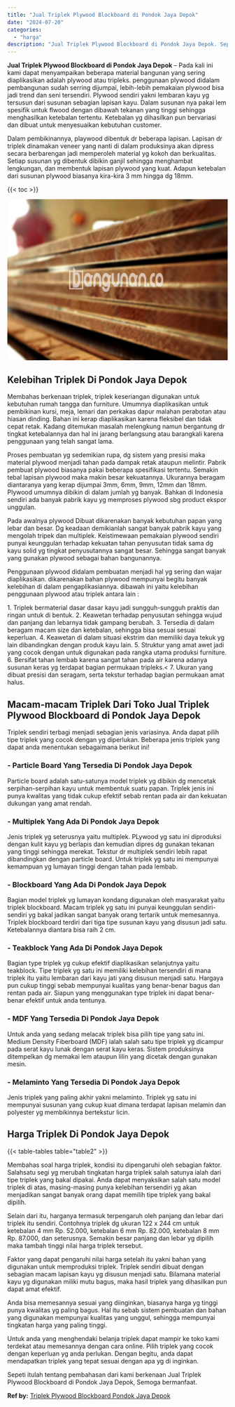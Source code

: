 ```yaml
---
title: "Jual Triplek Plywood Blockboard di Pondok Jaya Depok"
date: "2024-07-20"
categories: 
  - "harga"
description: "Jual Triplek Plywood Blockboard di Pondok Jaya Depok. Sepeti itulah tentang pembahasan dari kami berkenaan Jual Triplek Plywood Blockboard di Pondok Jaya Dep..."
---
```


**Jual Triplek Plywood Blockboard di Pondok Jaya Depok** – Pada kali ini kami dapat menyampaikan beberapa material bangunan yang sering diaplikasikan adalah plywood atau tripleks. penggunaan plywood didalam pembangunan sudah serring dijumpai, lebih-lebih pemakaian plywood bisa jadi trend dan seni tersendiri. Plywood sendiri yakni lembaran kayu yg tersusun dari susunan sebagian lapisan kayu. Dalam susunan nya pakai lem spesifik untuk flwood dengan dibawah tekanan yang tinggi sehingga menghasilkan ketebalan tertentu. Ketebalan yg dihasilkan pun bervariasi dan dibuat untuk menyesuaikan kebutuhan customer.

Dalam pembikinannya, playwood dibentuk dr beberapa lapisan. Lapisan dr triplek dinamakan veneer yang nanti di dalam produksinya akan dipress secara berbarengan jadi memperoleh material yg kokoh dan berkualitas. Setiap susunan yg dibentuk dibikin ganjil sehingga menghambat lengkungan, dan membentuk lapisan plywood yang kuat. Adapun ketebalan dari susunan plywood biasanya kira-kira 3 mm hingga dg 18mm.

{{< toc >}}

![Jual Triplek Plywood Blockboard di Pondok Jaya Depok](/images/jual-triplek-murah-08.png)

## Kelebihan Triplek Di Pondok Jaya Depok

Membahas berkenaan triplek, triplek keseriangan digunakan untuk kebutuhan rumah tangga dan furniture. Umumnya diaplikasikan untuk pembikinan kursi, meja, lemari dan perkakas dapur malahan perabotan atau hiasan dinding. Bahan ini kerap diaplikasikan karena fleksibel dan tidak cepat retak. Kadang ditemukan masalah melengkung namun bergantung dr tingkat ketebalannya dan hal ini jarang berlangsung atau barangkali karena penggunaan yang telah sangat lama.

Proses pembuatan yg sedemikian rupa, dg sistem yang presisi maka material plywood menjadi tahan pada dampak retak ataupun melintir. Pabrik pembuat plywood biasanya pakai beberapa spesifikasi tertentu. Semakin tebal lapisan plywood maka makin besar kekuatannya. Ukurannya beragam diantaranya yang kerap dijumpai 3mm, 6mm, 9mm, 12mm dan 18mm. Plywood umumnya dibikin di dalam jumlah yg banyak. Bahkan di Indonesia sendiri ada banyak pabrik kayu yg memproses plywood sbg product ekspor unggulan.

Pada awalnya plywood Dibuat dikarenakan banyak kebutuhan papan yang lebar dan besar. Dg keadaan demikianlah sangat banyak pabrik kayu yang mengolah tripek dan multiplek. Keistimewaan pemakaian plywood sendiri punyai keunggulan terhadap kekuatan tahan penyusutan tidak sama dg kayu solid yg tingkat penyusutannya sangat besar. Sehingga sangat banyak yang gunakan plywood sebagai bahan bangunannya.

Penggunaan plywood didalam pembuatan menjadi hal yg sering dan wajar diaplikasikan. dikarenakan bahan plywood mempunyai begitu banyak kelebihan di dalam pengaplikasiannya. dibawah ini yaitu kelebihan penggunaan plywood atau triplek antara lain :

1\. Triplek bermaterial dasar dasar kayu jadi sungguh-sungguh praktis dan ringan untuk di bentuk. 2. Keawetan terhadap penyusutan sehingga wujud dan panjang dan lebarnya tidak gampang berubah. 3. Tersedia di dalam beragam macam size dan ketebalan, sehingga bisa sesuai sesuai keperluan. 4. Keawetan di dalam situasi ekstrim dan memiliki daya tekuk yg lain dibandingkan dengan produk kayu lain. 5. Struktur yang amat awet jadi yang cocok dengan untuk digunakan pada rangka utama produksi furniture. 6. Bersifat tahan lembab karena sangat tahan pada air karena adanya susunan keras yg terdapat bagian permukaan tripleks.< 7. Ukuran yang dibuat presisi dan seragam, serta tekstur terhadap bagian permukaan amat halus.

## Macam-macam Triplek Dari Toko Jual Triplek Plywood Blockboard di Pondok Jaya Depok

Triplek sendiri terbagi menjadi sebagian jenis variasinya. Anda dapat pilih tipe triplek yang cocok dengan yg diperlukan. Beberapa jenis triplek yang dapat anda menentukan sebagaimana berikut ini!

### \- Particle Board Yang Tersedia Di Pondok Jaya Depok

Particle board adalah satu-satunya model triplek yg dibikin dg mencetak serpihan-serpihan kayu untuk membentuk suatu papan. Triplek jenis ini punya kwalitas yang tidak cukup efektif sebab rentan pada air dan kekuatan dukungan yang amat rendah.

### \- Multiplek Yang Ada Di Pondok Jaya Depok

Jenis triplek yg seterusnya yaitu multiplek. PLywood yg satu ini diproduksi dengan kulit kayu yg berlapis dan kemudian dipres dg gunakan tekanan yang tinggi sehingga merekat. Tekstur dr multiplek sendiri lebih rapat dibandingkan dengan particle board. Untuk triplek yg satu ini mempunyai kemampuan yg lumayan tinggi dengan tahan pada lembab.

### \- Blockboard Yang Ada Di Pondok Jaya Depok

Bagian model triplek yg lumayan kondang digunakan oleh masyarakat yaitu triplek blockboard. Macam triplek yg satu ini punyai keunggulan sendiri-sendiri yg bakal jadikan sangat banyak orang tertarik untuk memesannya. Triplek blockboard terdiri dari tiga tipe susunan kayu yang disusun jadi satu. Ketebalannya diantara bisa raih 2 cm.

### \- Teakblock Yang Ada Di Pondok Jaya Depok

Bagian type triplek yg cukup efektif diaplikasikan selanjutnya yaitu teakblock. Tipe triplek yg satu ini memiliki kelebihan tersendiri di mana triplek itu yaitu lembaran dari kayu jati yang disusun menjadi satu. Hargaya pun cukup tinggi sebab mempunyai kualitas yang benar-benar bagus dan rentan pada air. Siapun yang menggunakan type triplek ini dapat benar-benar efektif untuk anda tentunya.

### \- MDF Yang Tersedia Di Pondok Jaya Depok

Untuk anda yang sedang melacak triplek bisa pilih tipe yang satu ini. Medium Density Fiberboard (MDF) ialah salah satu tipe triplek yg dicampur pada serat kayu lunak dengan serat kayu keras. Sistem produksinya ditempelkan dg memakai lem ataupun lilin yang dicetak dengan gunakan mesin.

### \- Melaminto Yang Tersedia Di Pondok Jaya Depok

Jenis triplek yang paling akhir yakni melaminto. Triplek yg satu ini mempunyai susunan yang cukup kuat dimana terdapat lapisan melamin dan polyester yg membikinnya bertekstur licin.

## Harga Triplek Di Pondok Jaya Depok

{{< table-tables table="table2" >}}

Membahas soal harga triplek, kondisi itu dipengaruhi oleh sebagian faktor. Salahsatu segi yg merubah tingkatan harga triplek salah satunya ialah dari tipe triplek yang bakal dipakai. Anda dapat menyaksikan salah satu model triplek di atas, masing-masing punya kelebihan tersendiri yg akan menjadikan sangat banyak orang dapat memilih tipe triplek yang bakal dipilih.

Selain dari itu, harganya termasuk terpengaruh oleh panjang dan lebar dari triplek itu sendiri. Contohnya triplek dg ukuran 122 x 244 cm untuk ketebalan 4 mm Rp. 52.000, ketebalan 6 mm Rp. 82.000, ketebalan 8 mm Rp. 87.000, dan seterusnya. Semakin besar panjang dan lebar yg dipilih maka tambah tinggi nilai harga triplek tersebut.

Faktor yang dapat pengaruhi nilai harga setelah itu yakni bahan yang digunakan untuk memproduksi triplek. Triplek sendiri dibuat dengan sebagian macam lapisan kayu yg disusun menjadi satu. Bilamana material kayu yg digunakan miliki mutu bagus, maka hasil triplek yang dihasilkan pun dapat amat efektif.

Anda bisa memesannya sesuai yang diinginkan, biasanya harga yg tinggi punya kwalitas yg paling bagus. Hal itu sebab sistem pembuatan dan bahan yang digunakan mempunyai kualitas yang unggul, sehingga mempunyai tingkatan harga yang paling tinggi.

Untuk anda yang menghendaki belanja triplek dapat mampir ke toko kami terdekat atau memesannya dengan cara online. Pilih triplek yang cocok dengan keperluan yg anda perlukan. Dengan begitu, anda dapat mendapatkan triplek yang tepat sesuai dengan apa yg di inginkan.

Sepeti itulah tentang pembahasan dari kami berkenaan Jual Triplek Plywood Blockboard di Pondok Jaya Depok, Semoga bermanfaat.

**Ref by:** [Triplek Plywood Blockboard Pondok Jaya Depok](https://id.wikipedia.org/wiki/Triplek)
